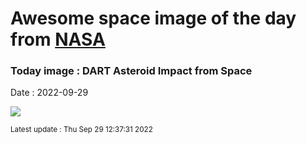 
# Awesome space image of the day from [NASA](https://api.nasa.gov/)

### Today image : DART Asteroid Impact from Space

Date : 2022-09-29


![](https://apod.nasa.gov/apod/image/2209/liciacube_leia_l0_1664234215_00000_01_c.jpg)

<small>Latest update : Thu Sep 29 12:37:31 2022</small>


